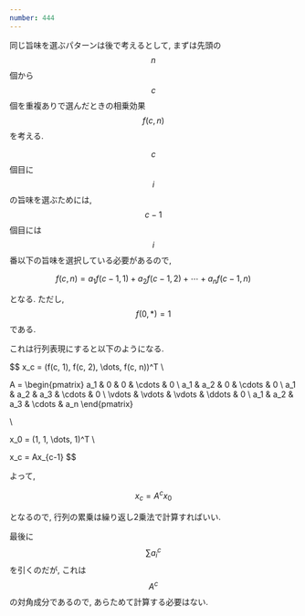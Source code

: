 ```yaml
---
number: 444
---
```

同じ旨味を選ぶパターンは後で考えるとして, まずは先頭の $$ n $$ 個から $$ c $$ 個を重複ありで選んだときの相乗効果 $$ f(c, n) $$ を考える.

$$ c $$ 個目に $$ i $$ の旨味を選ぶためには, $$ c-1 $$ 個目には $$ i $$ 番以下の旨味を選択している必要があるので,

$$
f(c, n) = a_1 f(c-1, 1) + a_2 f(c-1, 2) + \cdots + a_n f(c-1, n)
$$

となる. ただし, $$ f(0, *) = 1 $$ である.

これは行列表現にすると以下のようになる.

$$
x_c = (f(c, 1), f(c, 2), \dots, f(c, n))^T \\

A = \begin{pmatrix}
a_1 & 0 & 0 & \cdots & 0 \\
a_1 & a_2 & 0 & \cdots & 0 \\
a_1 & a_2 & a_3 & \cdots & 0 \\
\vdots & \vdots & \vdots & \ddots & 0 \\
a_1 & a_2 & a_3 & \cdots & a_n
\end{pmatrix}

\\

x_0 = (1, 1, \dots, 1)^T \\

x_c = Ax_{c-1}
$$

よって,

$$
x_c = A^c x_0
$$

となるので, 行列の累乗は繰り返し2乗法で計算すればいい.

最後に $$ \sum a_i^c $$ を引くのだが, これは $$ A^c $$ の対角成分であるので, あらためて計算する必要はない.
